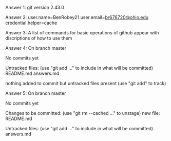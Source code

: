 Answer 1: git version 2.43.0

Answer 2: user.name=BenRobey21
user.email=br676720@ohio.edu
credential.helper=cache

Answer 3: A list of commands for basic operations of github appear with discriptions of how to use them

Answer 4: On branch master

No commits yet

Untracked files:
  (use "git add <file>..." to include in what will be committed)
	README.md
	answers.md

nothing added to commit but untracked files present (use "git add" to track)

Answer 5: On branch master

No commits yet

Changes to be committed:
  (use "git rm --cached <file>..." to unstage)
	new file:   README.md

Untracked files:
  (use "git add <file>..." to include in what will be committed)
	answers.md

